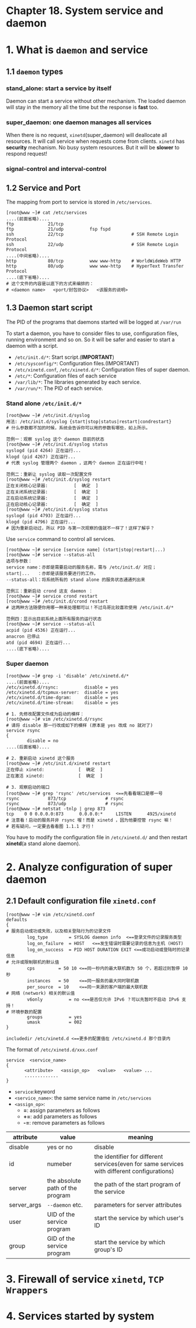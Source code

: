 # Chapter 18. System service and daemon

# 1. What is `daemon` and service
## 1.1 `daemon` types

### stand_alone: start a service by itself

Daemon can start a service without other mechanism. The loaded daemon will stay in the memory all the time but the response is **fast** too.

### super_daemon: one daemon manages all services

When there is no request, `xinetd`(super_daemon) will deallocate all resources. It will call service when requests come from clients. `xinetd` has **security** mechanism. No busy system resources. But it will be **slower** to respond request!

### signal-control and interval-control

## 1.2 Service and Port

The mapping from port to service is stored in `/etc/services`.

```
[root@www ~]# cat /etc/services
....(前面省略)....
ftp             21/tcp
ftp             21/udp          fsp fspd
ssh             22/tcp                          # SSH Remote Login Protocol
ssh             22/udp                          # SSH Remote Login Protocol
....(中间省略)....
http            80/tcp          www www-http    # WorldWideWeb HTTP
http            80/udp          www www-http    # HyperText Transfer Protocol
....(底下省略)....
# 这个文件的内容是以底下的方式来编排的：
# <daemon name>   <port/封包协议>   <该服务的说明>
```

## 1.3 Daemon start script

The PID of the programs that daemons started will be logged at `/var/run`

To start a daemon, you have to consider files to use, configuration files, running environment and so on. So it will be safer and easier to start a daemon with a script.

- `/etc/init.d/*`: Start script.(**IMPORTANT**)
- `/etc/sysconfig/*`: Configuration files.(IMPORTANT)
- `/etc/xinetd.conf`, `/etc/xinetd.d/*`: Configuration files of super daemon.
- `/etc/*`: Configuration files of each service
- `/var/lib/*`: The libraries generated by each service.
- `/var/run/*`: The PID of each service.

### Stand alone `/etc/init.d/*`

```
[root@www ~]# /etc/init.d/syslog
用法: /etc/init.d/syslog {start|stop|status|restart|condrestart}
# 什么参数都不加的时候，系统会告诉你可以用的参数有哪些，如上所示。

范例一：观察 syslog 这个 daemon 目前的状态
[root@www ~]# /etc/init.d/syslog status
syslogd (pid 4264) 正在运行...
klogd (pid 4267) 正在运行...
# 代表 syslog 管理两个 daemon ，这两个 daemon 正在运行中啦！

范例二：重新让 syslog 读取一次配置文件
[root@www ~]# /etc/init.d/syslog restart
正在关闭核心记录器:          [  确定  ]
正在关闭系统记录器:          [  确定  ]
正在启动系统记录器:          [  确定  ]
正在启动核心记录器:          [  确定  ]
[root@www ~]# /etc/init.d/syslog status
syslogd (pid 4793) 正在运行...
klogd (pid 4796) 正在运行...
# 因为重新启动过，所以 PID 与第一次观察的值就不一样了！这样了解乎？
```

Use `service` command to control all services.

```
[root@www ~]# service [service name] (start|stop|restart|...)
[root@www ~]# service --status-all
选项与参数：
service name：亦即是需要启动的服务名称，需与 /etc/init.d/ 对应；
start|...   ：亦即是该服务要进行的工作。
--status-all：将系统所有的 stand alone 的服务状态通通列出来

范例三：重新启动 crond 这支 daemon ：
[root@www ~]# service crond restart
[root@www ~]# /etc/init.d/crond restart
# 这两种方法随便你用哪一种来处理都可以！不过鸟哥比较喜欢使用 /etc/init.d/*

范例四：显示出目前系统上面所有服务的运行状态
[root@www ~]# service --status-all
acpid (pid 4536) 正在运行...
anacron 已停止
atd (pid 4694) 正在运行...
....(底下省略)....
```

### Super daemon

```
[root@www ~]# grep -i 'disable' /etc/xinetd.d/*
....(前面省略)....
/etc/xinetd.d/rsync:          disable = yes
/etc/xinetd.d/tcpmux-server:  disable = yes
/etc/xinetd.d/time-dgram:     disable = yes
/etc/xinetd.d/time-stream:    disable = yes
```

```
# 1. 先修改配置文件成为启动的模样：
[root@www ~]# vim /etc/xinetd.d/rsync
# 请将 disable 那一行改成如下的模样 (原本是 yes 改成 no 就对了)
service rsync
{
        disable = no
....(后面省略)....

# 2. 重新启动 xinetd 这个服务
[root@www ~]# /etc/init.d/xinetd restart
正在停止 xinetd:             [  确定  ]
正在激活 xinetd:             [  确定  ]

# 3. 观察启动的端口
[root@www ~]# grep 'rsync' /etc/services  <==先看看端口是哪一号
rsync           873/tcp               # rsync
rsync           873/udp               # rsync
[root@www ~]# netstat -tnlp | grep 873
tcp    0 0 0.0.0.0:873      0.0.0.0:*     LISTEN      4925/xinetd
# 注意看！启动的服务并非 rsync 喔！而是 xinetd ，因为他要控管 rsync 嘛！
# 若有疑问，一定要去看看图 1.1.1 才行！
```

You have to modify the configuration file in `/etc/xinetd.d/` and then restart **xinetd**(a stand alone daemon).

# 2. Analyze configuration of **super daemon**

## 2.1 Default configuration file `xinetd.conf`

```
[root@www ~]# vim /etc/xinetd.conf
defaults
{
# 服务启动成功或失败，以及相关登陆行为的记录文件
        log_type        = SYSLOG daemon info  <==登录文件的记录服务类型
        log_on_failure  = HOST   <==发生错误时需要记录的信息为主机 (HOST)
        log_on_success  = PID HOST DURATION EXIT <==成功启动或登陆时的记录信息
# 允许或限制联机的默认值
        cps         = 50 10 <==同一秒内的最大联机数为 50 个，若超过则暂停 10 秒
        instances   = 50    <==同一服务的最大同时联机数
        per_source  = 10    <==同一来源的客户端的最大联机数
# 网络 (network) 相关的默认值
        v6only          = no <==是否仅允许 IPv6 ？可以先暂时不启动 IPv6 支持！
# 环境参数的配置
        groups          = yes
        umask           = 002
}

includedir /etc/xinetd.d <==更多的配置值在 /etc/xinetd.d 那个目录内
```

The format of `/etc/xinetd.d/xxx.conf`
```
service  <service_name>
{
       <attribute>   <assign_op>   <value>   <value> ...
       .............
}
```

- `service`:keyword
- `<service_name>`: the same service name in `/etc/services`
- `<assign_op>`: 
  - **=**: assign parameters as follows
  - **+=**: add parameters as follows
  - **-=**: remove parameters as follows

| attribute | value | meaning |
| --------- | ----- | ------- |
| disable | yes or no | disable |
| id | numeber | the identifier for different services(even for same services with different configurations) |
| server | the absolute path of the program | the path of the start program of the service |
| server_args | `--daemon` etc. | parameters for server attributes |
| user | UID of the service program | start the service by which user's ID |
| group | GID of the service program | start the service by which group's ID |


# 3. Firewall of service `xinetd`, `TCP Wrappers`

# 4. Services started by system

